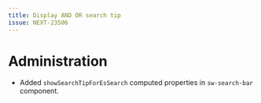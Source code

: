 ```yaml
---
title: Display AND OR search tip
issue: NEXT-23506
---
```

# Administration
* Added `showSearchTipForEsSearch` computed properties in `sw-search-bar` component.

